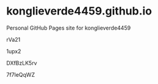 # konglieverde4459.github.io
Personal GitHub Pages site for konglieverde4459








rVa21




1upx2


DXfBzLK5rv

7f7leQqWZ
